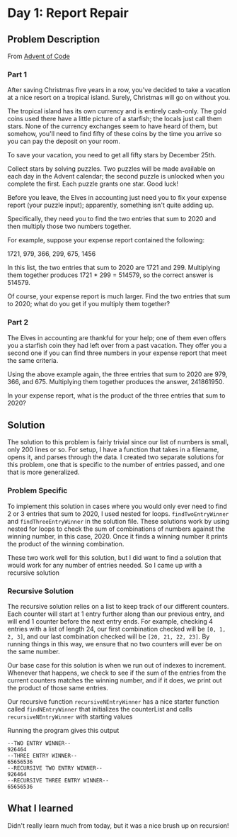 # Day 1: Report Repair

## Problem Description

From [Advent of Code](https://adventofcode.com/2020/day/1)

### Part 1

After saving Christmas five years in a row, you've decided to take a vacation at a nice resort on a tropical island. Surely, Christmas will go on without you.

The tropical island has its own currency and is entirely cash-only. The gold coins used there have a little picture of a starfish; the locals just call them stars. None of the currency exchanges seem to have heard of them, but somehow, you'll need to find fifty of these coins by the time you arrive so you can pay the deposit on your room.

To save your vacation, you need to get all fifty stars by December 25th.

Collect stars by solving puzzles. Two puzzles will be made available on each day in the Advent calendar; the second puzzle is unlocked when you complete the first. Each puzzle grants one star. Good luck!

Before you leave, the Elves in accounting just need you to fix your expense report (your puzzle input); apparently, something isn't quite adding up.

Specifically, they need you to find the two entries that sum to 2020 and then multiply those two numbers together.

For example, suppose your expense report contained the following:

1721, 979, 366, 299, 675, 1456

In this list, the two entries that sum to 2020 are 1721 and 299. Multiplying them together produces 1721 \* 299 = 514579, so the correct answer is 514579.

Of course, your expense report is much larger. Find the two entries that sum to 2020; what do you get if you multiply them together?

### Part 2

The Elves in accounting are thankful for your help; one of them even offers you a starfish coin they had left over from a past vacation. They offer you a second one if you can find three numbers in your expense report that meet the same criteria.

Using the above example again, the three entries that sum to 2020 are 979, 366, and 675. Multiplying them together produces the answer, 241861950.

In your expense report, what is the product of the three entries that sum to 2020?

## Solution

The solution to this problem is fairly trivial since our list of numbers is small, only 200 lines or so.
For setup, I have a function that takes in a filename, opens it, and parses through the data.
I created two separate solutions for this problem, one that is specific to the number of entries passed, and one that is more generalized.

### Problem Specific

To implement this solution in cases where you would only ever need to find 2 or 3 entries that sum to 2020, I used nested for loops. `findTwoEntryWinner` and `findThreeEntryWinner` in the solution file. These solutions work by using nested for loops to check the sum of combinations of numbers against the winning number, in this case, 2020. Once it finds a winning number it prints the product of the winning combination.

These two work well for this solution, but I did want to find a solution that would work for any number of entries needed. So I came up with a recursive solution

### Recursive Solution

The recursive solution relies on a list to keep track of our different counters.
Each counter will start at 1 entry further along than our previous entry, and will end 1 counter before the next entry ends. For example, checking 4 entries with a list of length 24, our first combination checked will be `[0, 1, 2, 3]`, and our last combination checked will be `[20, 21, 22, 23]`. By running things in this way, we ensure that no two counters will ever be on the same number.

Our base case for this solution is when we run out of indexes to increment. Whenever that happens, we check to see if the sum of the entries from the current counters matches the winning number, and if it does, we print out the product of those same entries.

Our recursive function `recursiveNEntryWinner` has a nice starter function called `findNEntryWinner` that initializes the counterList and calls `recursiveNEntryWinner` with starting values

Running the program gives this output

```
--TWO ENTRY WINNER--
926464
--THREE ENTRY WINNER--
65656536
--RECURSIVE TWO ENTRY WINNER--
926464
--RECURSIVE THREE ENTRY WINNER--
65656536
```

## What I learned

Didn't really learn much from today, but it was a nice brush up on recursion!
